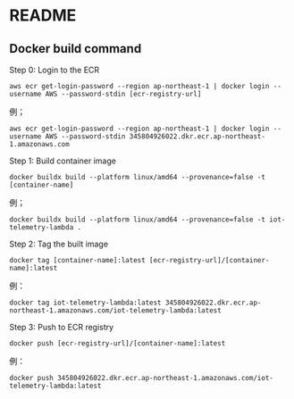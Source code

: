 # README

## Docker build command

Step 0: Login to the ECR

```shell
aws ecr get-login-password --region ap-northeast-1 | docker login --username AWS --password-stdin [ecr-registry-url]
```

例；

```shell
aws ecr get-login-password --region ap-northeast-1 | docker login --username AWS --password-stdin 345804926022.dkr.ecr.ap-northeast-1.amazonaws.com
```

Step 1: Build container image

```shell
docker buildx build --platform linux/amd64 --provenance=false -t [container-name]
```

例；

```shell
docker buildx build --platform linux/amd64 --provenance=false -t iot-telemetry-lambda .
```

Step 2: Tag the built image

```shell
docker tag [container-name]:latest [ecr-registry-url]/[container-name]:latest
```

例：

```shell
docker tag iot-telemetry-lambda:latest 345804926022.dkr.ecr.ap-northeast-1.amazonaws.com/iot-telemetry-lambda:latest
```

Step 3: Push to ECR registry

```shell
docker push [ecr-registry-url]/[container-name]:latest
```

例：

```shell
docker push 345804926022.dkr.ecr.ap-northeast-1.amazonaws.com/iot-telemetry-lambda:latest
```